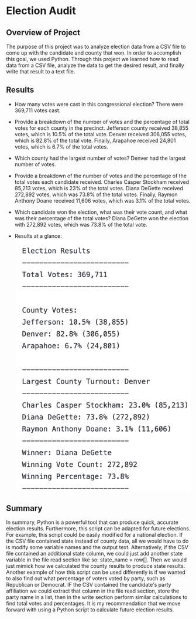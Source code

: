 # Election Audit

## Overview of Project

The purpose of this project was to analyze election data from a CSV file to come up with the candidate and county that won. In order to accomplish this goal, we used Python. Through this project we learned how to read data from a CSV file, analyze the data to get the desired result, and finally write that result to a text file.

## Results
- How many votes were cast in this congressional election?
There were 369,711 votes cast.

- Provide a breakdown of the number of votes and the percentage of total votes for each county in the precinct.
Jefferson county received 38,855 votes, which is 10.5% of the total vote. Denver received 306,055 votes, which is 82.8% of the total vote. Finally, Arapahoe received 24,801 votes, which is 6.7% of the total votes.

- Which county had the largest number of votes?
Denver had the largest number of votes.

- Provide a breakdown of the number of votes and the percentage of the total votes each candidate received.
Charles Casper Stockham received 85,213 votes, which is 23% of the total votes. Diana DeGette received 272,892 votes, which was 73.8% of the total votes. Finally, Raymon Anthony Doane received 11,606 votes, which was 3.1% of the total votes.

- Which candidate won the election, what was their vote count, and what was their percentage of the total votes?
Diana DeGette won the election with 272,892 votes, which was 73.8% of the total vote.

- Results at a glance:
![image_name](https://github.com/kimcheese33/election_analysis/blob/main/Resources/election_results.png)

## Summary
In summary, Python is a powerful tool that can produce quick, accurate election results. Furthermore, this script can be adapted for future elections. For example, this script could be easily modified for a national election. If the CSV file contained state instead of county data, all we would have to do is modify some variable names and the output text. Alternatively, if the CSV file contained an additional state column, we could just add another state variable in the file read section like so: state_name = row[<state column number>]. Then we would just mimick how we calculated the county results to produce state results. Another example of how this script can be used differently is if we wanted to also find out what percentage of voters voted by party, such as Republican or Democrat. IF the CSV contained the candidate's party affiliation we could extract that column in the file read section, store the party name in a list, then in the write section perform similar calculations to find total votes and percentages. It is my recommendation that we move forward with using a Python script to calculate future election results.
